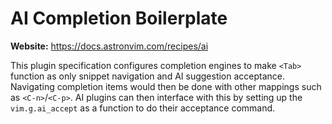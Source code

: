 # AI Completion Boilerplate

**Website:** <https://docs.astronvim.com/recipes/ai>

This plugin specification configures completion engines to make `<Tab>` function as only snippet navigation and AI suggestion acceptance. Navigating completion items would then be done with other mappings such as `<C-n>`/`<C-p>`. AI plugins can then interface with this by setting up the `vim.g.ai_accept` as a function to do their acceptance command.

<!-- vim: set ft=markdown: -->